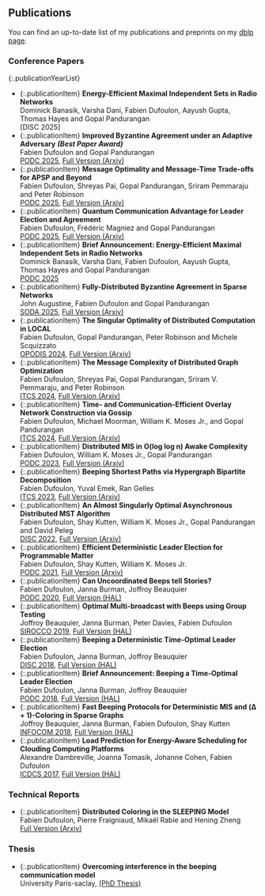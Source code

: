 ## Publications

You can find an up-to-date list of my publications and preprints on my [dblp page](https://dblp.uni-trier.de/pid/203/0763.html). 


### Conference Papers

{:.publicationYearList}
* {:.publicationItem} **Energy-Efficient Maximal Independent Sets in Radio Networks** <br> Dominick Banasik, Varsha Dani, Fabien Dufoulon, Aayush Gupta, Thomas Hayes and Gopal Pandurangan <br> [DISC 2025]
* {:.publicationItem} **Improved Byzantine Agreement under an Adaptive Adversary** ***(Best Paper Award)*** <br> Fabien Dufoulon and Gopal Pandurangan <br> [PODC 2025](https://dl.acm.org/doi/10.1145/3732772.3733553), [Full Version (Arxiv)](https://arxiv.org/abs/2506.04919)
* {:.publicationItem} **Message Optimality and Message-Time Trade-offs for APSP and Beyond** <br> Fabien Dufoulon, Shreyas Pai, Gopal Pandurangan, Sriram Pemmaraju and Peter Robinson <br> [PODC 2025](https://dl.acm.org/doi/10.1145/3732772.3733506), [Full Version (Arxiv)](https://arxiv.org/abs/2504.21781)
* {:.publicationItem} **Quantum Communication Advantage for Leader Election and Agreement** <br> Fabien Dufoulon, Frédéric Magniez and Gopal Pandurangan <br> [PODC 2025](https://dl.acm.org/doi/10.1145/3732772.3733509), [Full Version (Arxiv)](https://arxiv.org/abs/2502.07416)
* {:.publicationItem} **Brief Announcement: Energy-Efficient Maximal Independent Sets in Radio Networks** <br> Dominick Banasik, Varsha Dani, Fabien Dufoulon, Aayush Gupta, Thomas Hayes and Gopal Pandurangan <br> [PODC 2025](https://dl.acm.org/doi/10.1145/3732772.3733560)
* {:.publicationItem} **Fully-Distributed Byzantine Agreement in Sparse Networks** <br> John Augustine, Fabien Dufoulon and Gopal Pandurangan <br> [SODA 2025](https://epubs.siam.org/doi/10.1137/1.9781611978322.142), [Full Version (Arxiv)](https://arxiv.org/abs/2410.20865)
* {:.publicationItem} **The Singular Optimality of Distributed Computation in LOCAL** <br> Fabien Dufoulon, Gopal Pandurangan, Peter Robinson and Michele Scquizzato <br> [OPODIS 2024](https://doi.org/10.4230/LIPIcs.OPODIS.2024.26), [Full Version (Arxiv)](https://arxiv.org/abs/2411.07011)
* {:.publicationItem} **The Message Complexity of Distributed Graph Optimization** <br> Fabien Dufoulon, Shreyas Pai, Gopal Pandurangan, Sriram V. Pemmaraju, and Peter Robinson <br> [ITCS 2024](https://doi.org/10.4230/LIPIcs.ITCS.2024.41), [Full Version (Arxiv)](https://arxiv.org/abs/2311.14811)
* {:.publicationItem} **Time- and Communication-Efficient Overlay Network Construction via Gossip** <br>  Fabien Dufoulon, Michael Moorman, William K. Moses Jr., and Gopal Pandurangan <br> [ITCS 2024](https://doi.org/10.4230/LIPIcs.ITCS.2024.42), [Full Version (Arxiv)](https://arxiv.org/abs/2311.17115)
* {:.publicationItem} **Distributed MIS in O(log log n) Awake Complexity** <br> Fabien Dufoulon, William K. Moses Jr., Gopal Pandurangan <br> [PODC 2023](https://dl.acm.org/doi/abs/10.1145/3583668.3594574), [Full Version (Arxiv)](https://arxiv.org/abs/2204.08359)
* {:.publicationItem} **Beeping Shortest Paths via Hypergraph Bipartite Decomposition** <br> Fabien Dufoulon, Yuval Emek, Ran Gelles <br> [ITCS 2023](https://drops.dagstuhl.de/opus/volltexte/2023/17548/), [Full Version (Arxiv)](https://arxiv.org/abs/2210.06882)
* {:.publicationItem} **An Almost Singularly Optimal Asynchronous Distributed MST Algorithm** <br> Fabien Dufoulon, Shay Kutten, William K. Moses Jr., Gopal Pandurangan and David Peleg <br> [DISC 2022](https://doi.org/10.4230/LIPIcs.DISC.2022.19), [Full Version (Arxiv)](https://arxiv.org/abs/2210.01173)
* {:.publicationItem} **Efficient Deterministic Leader Election for Programmable Matter** <br> Fabien Dufoulon, Shay Kutten, William K. Moses Jr. <br> [PODC 2021](https://dl.acm.org/doi/abs/10.1145/3465084.3467900), [Full Version (Arxiv)](https://arxiv.org/abs/2106.01108)
* {:.publicationItem} **Can Uncoordinated Beeps tell Stories?** <br> Fabien Dufoulon, Janna Burman, Joffroy Beauquier <br> [PODC 2020](https://dl.acm.org/doi/10.1145/3382734.3405699), [Full Version (HAL)](https://hal.archives-ouvertes.fr/hal-02860827)
* {:.publicationItem} **Optimal Multi-broadcast with Beeps using Group Testing** <br> Joffroy Beauquier, Janna Burman, Peter Davies, Fabien Dufoulon <br> [SIROCCO 2019](https://link.springer.com/chapter/10.1007/978-3-030-24922-9_5), [Full Version (HAL)](https://hal.archives-ouvertes.fr/hal-02140017)
* {:.publicationItem} **Beeping a Deterministic Time-Optimal Leader Election** <br> Fabien Dufoulon, Janna Burman, Joffroy Beauquier <br> [DISC 2018](https://drops.dagstuhl.de/opus/frontdoor.php?source_opus=9809), [Full Version (HAL)](https://hal.archives-ouvertes.fr/hal-01794711)
* {:.publicationItem} **Brief Announcement: Beeping a Time-Optimal Leader Election** <br> Fabien Dufoulon, Janna Burman, Joffroy Beauquier <br> [PODC 2018](https://dl.acm.org/doi/10.1145/3212734.3212779), [Full Version (HAL)](https://hal.archives-ouvertes.fr/hal-01794711)
* {:.publicationItem} **Fast Beeping Protocols for Deterministic MIS and (Δ + 1)-Coloring in Sparse Graphs** <br> Joffroy Beauquier, Janna Burman, Fabien Dufoulon, Shay Kutten <br> [INFOCOM 2018](https://ieeexplore.ieee.org/document/8486015), [Full Version (HAL)](https://hal.archives-ouvertes.fr/hal-01754696v1)
* {:.publicationItem} **Load Prediction for Energy-Aware Scheduling for Clouding Computing Platforms** <br> Alexandre Dambreville, Joanna Tomasik, Johanne Cohen, Fabien Dufoulon <br> [ICDCS 2017](https://ieeexplore.ieee.org/abstract/document/7980250), [Full Version (HAL)](https://hal.archives-ouvertes.fr/hal-01566244)

### Technical Reports
* {:.publicationItem} **Distributed Coloring in the SLEEPING Model** <br> Fabien Dufoulon, Pierre Fraigniaud, Mikaël Rabie and Hening Zheng <br> [Full Version (Arxiv)](https://arxiv.org/abs/2405.10058)

### Thesis
* {:.publicationItem} **Overcoming interference in the beeping communication model** <br>
University Paris-saclay, [(PhD Thesis)](https://www.theses.fr/2019SACLS233)
